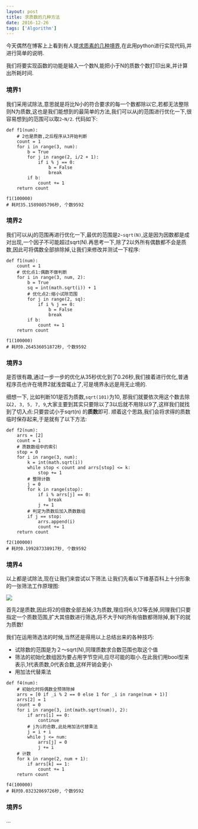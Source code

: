 ```yaml
---
layout: post
title: 求质数的几种方法
date: 2016-12-26
tags: ['Algorithm']
---
```


今天偶然在博客上上看到有人提[求质素的几种境界](http://blog.csdn.net/program_think/article/details/7032600/),在此用python进行实现代码,并进行简单的说明.

我们将要实现函数的功能是输入一个数N,能把小于N的质数个数打印出来,并计算出所耗时间.

### 境界1
我们采用试除法,意思就是将比N小的符合要求的每一个数都除以它,若都无法整除则N为质数,这也是我们能想到的最简单的方法,我们可以从j的范围进行优化一下,很容易想到j的范围可以取`2~N/2`.
代码如下:

```
def f1(num):
    # 2也是质数,之后程序从3开始判断
    count = 1
    for i in range(3, num):
        b = True
        for j in range(2, i/2 + 1):
            if i % j == 0:
                b = False
                break
        if b:
            count += 1
    return count

f1(100000)
# 耗时35.1589805796秒, 个数9592
```

### 境界2
我们可以从j的范围再进行优化一下,最优的范围是`2~sqrt(N)`,这是因为因数都是成对出现,一个因子不可能超过sqrt(N).再思考一下,除了2以外所有偶数都不会是质数,因此可将偶数全部排除掉,让我们来修改并测试一下程序:

```
def f1(num):
    count = 1
    # 优化点1:偶数不做判断
    for i in range(3, num, 2):
        b = True
        sq = int(math.sqrt(i)) + 1
        # 优化点2:缩小试除范围
        for j in range(2, sq):
            if i % j == 0:
                b = False
                break
        if b:
            count += 1
    return count

f1(100000)
# 耗时0.264536051872秒, 个数9592
```

### 境界3
是否很有趣,通过一步一步的优化从35秒优化到了0.26秒,我们接着进行优化,普通程序员也许在境界2就浅尝辄止了,可是境界永远是用无止境的.

细想一下, 比如判断101是否为质数,`sqrt(101)`为10, 那我们就要依次用这个数去除以`2, 3, 5, 7, 9`,大家主要到其实只要除以了3以后就不用除以9了,这样我们就找到了切入点:只要尝试小于sqrt(n) 的**质数**即可. 顺着这个思路,我们会将求得的质数临时保存起来,于是就有了以下方法:

```
def f2(num):
    arrs = [2]
    count = 1
    # 质数数组中的索引
    stop = 0
    for i in range(3, num):
        k = int(math.sqrt(i))
        while stop < count and arrs[stop] <= k:
            stop += 1
        # 整除计数
        j = 0
        for k in range(stop):
            if i % arrs[j] == 0:
                break
            j += 1
        # 判定为质数后加入质数数组
        if j == stop:
            arrs.append(i)
            count += 1
    return count

f2(100000)
# 耗时0.199287338917秒, 个数9592
```

### 境界4
以上都是试除法,现在让我们来尝试以下筛法.让我们先看以下维基百科上十分形象的一张筛法工作原理图:

![](http://7xp5r4.com1.z0.glb.clouddn.com/16-4-23/38858775.jpg)

首先2是质数,因此将2的倍数全部去掉;3为质数,理应将6,9,12等去掉,同理我们只要指定一个质数范围,扩大其倍数进行筛选,将不大于N的所有倍数都筛除掉,剩下的就为质数!

我们在运用筛选法的时候,当然还是得用以上总结出来的各种技巧:

+ 试除数的范围是为２～sqrt(N),同理质数求合数范围也取这个值
+ 筛法的初始化数组因为要占用字节空间,应尽可能的取小.在此我们用bool型来表示,1代表质数,0代表合数,这样开销会更小
+ 用加法代替乘法

```
def f4(num):
    # 初始化时将偶数全预筛除掉
    arrs = [0 if _i % 2 == 0 else 1 for _i in range(num + 1)]
    arrs[2] = 1
    count = 0
    for i in range(3, int(math.sqrt(num)), 2):
        if arrs[i] == 0:
            continue
        # j为i的合数,此处用加法代替乘法
        j = i + i
        while j <= num:
            arrs[j] = 0
            j += i
    # 计数
    for k in range(2, num + 1):
        if arrs[k] == 1:
            count += 1
    return count

f4(100000)
# 耗时0.03232869726秒, 个数9592
```

### 境界5
...
